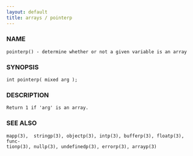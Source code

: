 ```yaml
---
layout: default
title: arrays / pointerp
---
```


### NAME

    pointerp() - determine whether or not a given variable is an array

### SYNOPSIS

    int pointerp( mixed arg );

### DESCRIPTION

    Return 1 if 'arg' is an array.

### SEE ALSO

    mapp(3),  stringp(3), objectp(3), intp(3), bufferp(3), floatp(3), func‐
    tionp(3), nullp(3), undefinedp(3), errorp(3), arrayp(3)
